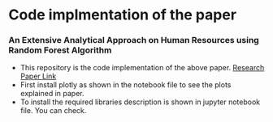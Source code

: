 # Code implmentation of the paper
### An Extensive Analytical Approach on Human Resources using Random Forest Algorithm
- This repository is the code implementation of the above paper. [Research Paper Link](https://arxiv.org/pdf/2105.07855.pdf "Research Paper Link")
- First install plotly as shown in the notebook file to see the plots explained in paper.
- To install the required libraries description is shown in jupyter notebook file. You can check.
